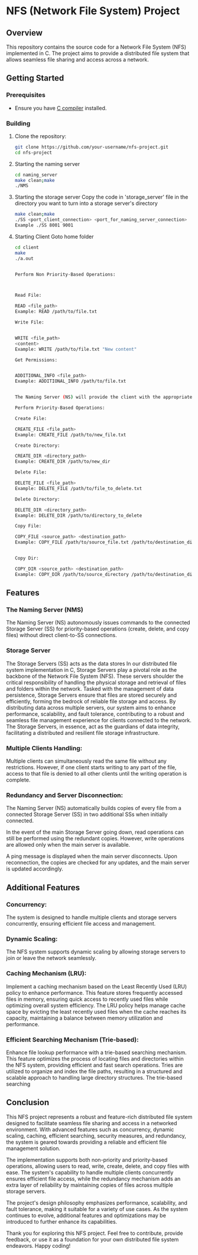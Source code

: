 # NFS (Network File System) Project

## Overview

This repository contains the source code for a Network File System (NFS) implemented in C. The project aims to provide a distributed file system that allows seamless file sharing and access across a network.


## Getting Started

### Prerequisites

- Ensure you have [C compiler](https://gcc.gnu.org/install/index.html) installed.

### Building

1. Clone the repository:

   ```bash
   git clone https://github.com/your-username/nfs-project.git
   cd nfs-project

2. Starting the naming server 
    ```bash 
    cd naming_server
    make clean;make
    ./NMS
3. Starting the storage server 
    Copy the code in 'storage_server' file in the directory you want to turn into a storage server's directory
    ```bash
    make clean;make
    ./SS <port_client_connection> <port_for_naming_server_connection>
    Example ./SS 8001 9001
4. Starting Client
    Goto home folder 
    ```bash
    cd client
    make
    ./a.out


    Perform Non Priority-Based Operations:



    Read File:
    
    READ <file_path>
    Example: READ /path/to/file.txt

    Write File:


    WRITE <file_path> 
    <content>
    Example: WRITE /path/to/file.txt "New content"

    Get Permissions:

    
    ADDITIONAL_INFO <file_path>
    Example: ADDITIONAL_INFO /path/to/file.txt


    The Naming Server (NS) will provide the client with the appropriate port of the connected Storage Server (SS) for the requested file operation. The Storage Server, once connected, is capable of handling multiple clients concurrently using a concurrency mechanism.

    Perform Priority-Based Operations:

    Create File:

    CREATE_FILE <file_path> 
    Example: CREATE_FILE /path/to/new_file.txt 

    Create Directory:

    CREATE_DIR <directory_path> 
    Example: CREATE_DIR /path/to/new_dir

    Delete File:

    DELETE_FILE <file_path>
    Example: DELETE_FILE /path/to/file_to_delete.txt

    Delete Directory:

    DELETE_DIR <directory_path>
    Example: DELETE_DIR /path/to/directory_to_delete

    Copy File:

    COPY_FILE <source_path> <destination_path>
    Example: COPY_FILE /path/to/source_file.txt /path/to/destination_directory


    Copy Dir:

    COPY_DIR <source_path> <destination_path>
    Example: COPY_DIR /path/to/source_directory /path/to/destination_directory


## Features

### The Naming Server (NMS)
The Naming Server (NS) autonomously issues commands to the connected Storage Server (SS) for priority-based operations (create, delete, and copy files) without direct client-to-SS connections.
### Storage Server
The Storage Servers (SS) acts as the data stores In our distributed file system implementation in C, Storage Servers play a pivotal role as the backbone of the Network File System (NFS). These servers shoulder the critical responsibility of handling the physical storage and retrieval of files and folders within the network. Tasked with the management of data persistence, Storage Servers ensure that files are stored securely and efficiently, forming the bedrock of reliable file storage and access. By distributing data across multiple servers, our system aims to enhance performance, scalability, and fault tolerance, contributing to a robust and seamless file management experience for clients connected to the network. The Storage Servers, in essence, act as the guardians of data integrity, facilitating a distributed and resilient file storage infrastructure.


### Multiple Clients Handling:

Multiple clients can simultaneously read the same file without any restrictions.
However, if one client starts writing to any part of the file, access to that file is denied to all other clients until the writing operation is complete.



### Redundancy and Server Disconnection:

The Naming Server (NS) automatically builds copies of every file from a connected Storage Server (SS) in two additional SSs when initially connected.

In the event of the main Storage Server going down, read operations can still be performed using the redundant copies. However, write operations are allowed only when the main server is available.

A ping message is displayed when the main server disconnects. Upon reconnection, the copies are checked for any updates, and the main server is updated accordingly.


## Additional Features
### Concurrency:

The system is designed to handle multiple clients and storage servers concurrently, ensuring efficient file access and management.

### Dynamic Scaling:

The NFS system supports dynamic scaling by allowing storage servers to join or leave the network seamlessly.

### Caching Mechanism (LRU):

Implement a caching mechanism based on the Least Recently Used (LRU) policy to enhance performance. This feature stores frequently accessed files in memory, ensuring quick access to recently used files while optimizing overall system efficiency. The LRU policy helps manage cache space by evicting the least recently used files when the cache reaches its capacity, maintaining a balance between memory utilization and performance.

### Efficient Searching Mechanism (Trie-based):

Enhance file lookup performance with a trie-based searching mechanism. This feature optimizes the process of locating files and directories within the NFS system, providing efficient and fast search operations. Tries are utilized to organize and index the file paths, resulting in a structured and scalable approach to handling large directory structures. The trie-based searching


## Conclusion

This NFS project represents a robust and feature-rich distributed file system designed to facilitate seamless file sharing and access in a networked environment. With advanced features such as concurrency, dynamic scaling, caching, efficient searching, security measures, and redundancy, the system is geared towards providing a reliable and efficient file management solution.

The implementation supports both non-priority and priority-based operations, allowing users to read, write, create, delete, and copy files with ease. The system's capability to handle multiple clients concurrently ensures efficient file access, while the redundancy mechanism adds an extra layer of reliability by maintaining copies of files across multiple storage servers.

The project's design philosophy emphasizes performance, scalability, and fault tolerance, making it suitable for a variety of use cases. As the system continues to evolve, additional features and optimizations may be introduced to further enhance its capabilities.

Thank you for exploring this NFS project. Feel free to contribute, provide feedback, or use it as a foundation for your own distributed file system endeavors. Happy coding!







